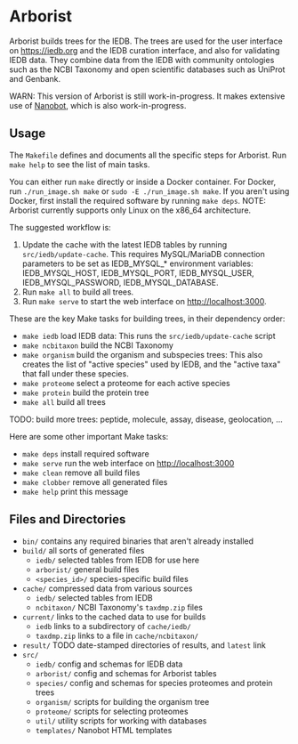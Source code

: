 # Arborist

Arborist builds trees for the IEDB.
The trees are used for the user interface on <https://iedb.org>
and the IEDB curation interface,
and also for validating IEDB data.
They combine data from the IEDB
with community ontologies such as the NCBI Taxonomy
and open scientific databases such as UniProt and Genbank.

WARN: This version of Arborist is still work-in-progress.
It makes extensive use of [Nanobot](https://github.com/ontodev/nanobot.rs),
which is also work-in-progress.


## Usage

The `Makefile` defines and documents all the specific steps for Arborist.
Run `make help` to see the list of main tasks.

You can either run `make` directly or inside a Docker container.
For Docker, run `./run_image.sh make` or `sudo -E ./run_image.sh make`.
If you aren't using Docker,
first install the required software by running `make deps`.
NOTE: Arborist currently supports only Linux on the x86_64 architecture.

The suggested workflow is:

1. Update the cache with the latest IEDB tables
  by running `src/iedb/update-cache`.
  This requires MySQL/MariaDB connection parameters to be set
  as IEDB_MYSQL_* environment variables:
  IEDB_MYSQL_HOST,
  IEDB_MYSQL_PORT,
  IEDB_MYSQL_USER,
  IEDB_MYSQL_PASSWORD,
  IEDB_MYSQL_DATABASE.
2. Run `make all` to build all trees.
3. Run `make serve` to start the web interface on <http://localhost:3000>.

These are the key Make tasks for building trees,
in their dependency order:

- `make iedb` load IEDB data:
  This runs the `src/iedb/update-cache` script
- `make ncbitaxon` build the NCBI Taxonomy
- `make organism` build the organism and subspecies trees:
  This also creates the list of "active species" used by IEDB,
  and the "active taxa" that fall under these species.
- `make proteome` select a proteome for each active species
- `make protein` build the protein tree
- `make all` build all trees

TODO: build more trees: peptide, molecule, assay, disease, geolocation, ...

Here are some other important Make tasks:

- `make deps` install required software
- `make serve` run the web interface on <http://localhost:3000>
- `make clean` remove all build files
- `make clobber` remove all generated files
- `make help` print this message


## Files and Directories

- `bin/` contains any required binaries that aren't already installed
- `build/` all sorts of generated files
  - `iedb/` selected tables from IEDB for use here
  - `arborist/` general build files
  - `<species_id>/` species-specific build files
- `cache/` compressed data from various sources
  - `iedb/` selected tables from IEDB
  - `ncbitaxon/` NCBI Taxonomy's `taxdmp.zip` files
- `current/` links to the cached data to use for builds
  - `iedb` links to a subdirectory of `cache/iedb/`
  - `taxdmp.zip` links to a file in `cache/ncbitaxon/`
- `result/` TODO date-stamped directories of results, and `latest` link
- `src/`
  - `iedb/` config and schemas for IEDB data
  - `arborist/` config and schemas for Arborist tables
  - `species/` config and schemas for species proteomes and protein trees
  - `organism/` scripts for building the organism tree
  - `proteome/` scripts for selecting proteomes
  - `util/` utility scripts for working with databases
  - `templates/` Nanobot HTML templates
